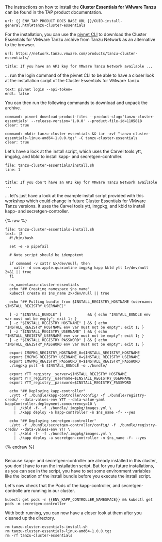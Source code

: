 The instructions on how to install the **Cluster Essentials for VMware Tanzu** can be found in the TAP product documentation.
```dashboard:open-url
url: {{ ENV_TAP_PRODUCT_DOCS_BASE_URL }}/GUID-install-general.html#tanzu-cluster-essentials
```

For the installation, you can use the [pivnet CLI](https://github.com/pivotal-cf/pivnet-cli) to download the Cluster Essentials for VMware Tanzu archive from Tanzu Network as an alternative to the browser.
```dashboard:open-url
url: https://network.tanzu.vmware.com/products/tanzu-cluster-essentials/
```

```section:begin
title: If you have an API key for VMware Tanzu Network available ...
```
... run the login command of the pivnet CLI to be able to have a closer look at the installation script of the Cluster Essentials for VMware Tanzu.
```terminal:input
text: pivnet login --api-token=
endl: false
```

You can then run the following commands to download and unpack the archive.
```terminal:execute
command: pivnet download-product-files --product-slug='tanzu-cluster-essentials' --release-version='1.0.0' --product-file-id=1105818
clear: true
```
```terminal:execute
command: mkdir tanzu-cluster-essentials && tar -xvf "tanzu-cluster-essentials-linux-amd64-1.0.0.tgz" -C tanzu-cluster-essentials
clear: true
```
Let's have a look at the install script, which uses the Carvel tools ytt, imgpkg, and kbld to install kapp- and secretgen-controller.
```editor:open-file
file: tanzu-cluster-essentials/install.sh
line: 1
```
```section:end
```

```section:begin
title: If you don't have an API key for VMware Tanzu Network available ...
```
... let's just have a look at the example install script provided with this workshop which could change in future Cluster Essentials for VMware Tanzu versions. It uses the Carvel tools ytt, imgpkg, and kbld to install kapp- and secretgen-controller.

{% raw %}
```editor:append-lines-to-file
file: tanzu-cluster-essentials-install.sh
text: |2
  #!/bin/bash

  set -e -o pipefail

  # Note script should be idempotent

  if command -v xattr &>/dev/null; then
    xattr -d com.apple.quarantine imgpkg kapp kbld ytt 1>/dev/null 2>&1 || true
  fi

  ns_name=tanzu-cluster-essentials
  echo "## Creating namespace $ns_name"
  kubectl create ns $ns_name 2>/dev/null || true

  echo "## Pulling bundle from $INSTALL_REGISTRY_HOSTNAME (username: $INSTALL_REGISTRY_USERNAME)"

  [ -z "$INSTALL_BUNDLE" ]            && { echo "INSTALL_BUNDLE env var must not be empty"; exit 1; }
  [ -z "$INSTALL_REGISTRY_HOSTNAME" ] && { echo "INSTALL_REGISTRY_HOSTNAME env var must not be empty"; exit 1; }
  [ -z "$INSTALL_REGISTRY_USERNAME" ] && { echo "INSTALL_REGISTRY_USERNAME env var must not be empty"; exit 1; }
  [ -z "$INSTALL_REGISTRY_PASSWORD" ] && { echo "INSTALL_REGISTRY_PASSWORD env var must not be empty"; exit 1; }

  export IMGPKG_REGISTRY_HOSTNAME_0=$INSTALL_REGISTRY_HOSTNAME
  export IMGPKG_REGISTRY_USERNAME_0=$INSTALL_REGISTRY_USERNAME
  export IMGPKG_REGISTRY_PASSWORD_0=$INSTALL_REGISTRY_PASSWORD
  ./imgpkg pull -b $INSTALL_BUNDLE -o ./bundle/

  export YTT_registry__server=$INSTALL_REGISTRY_HOSTNAME
  export YTT_registry__username=$INSTALL_REGISTRY_USERNAME
  export YTT_registry__password=$INSTALL_REGISTRY_PASSWORD

  echo "## Deploying kapp-controller"
  ./ytt -f ./bundle/kapp-controller/config/ -f ./bundle/registry-creds/ --data-values-env YTT --data-value-yaml kappController.deployment.concurrency=10 \
    | ./kbld -f- -f ./bundle/.imgpkg/images.yml \
    | ./kapp deploy -a kapp-controller -n $ns_name -f- --yes

  echo "## Deploying secretgen-controller"
  ./ytt -f ./bundle/secretgen-controller/config/ -f ./bundle/registry-creds/ --data-values-env YTT \
    | ./kbld -f- -f ./bundle/.imgpkg/images.yml \
    | ./kapp deploy -a secretgen-controller -n $ns_name -f- --yes 
```
{% endraw %}
```section:end
```

Because kapp- and secretgen-controller are already installed in this cluster, you don't have to run the installation script. But for you future installations, as you can see in the script, you have to set some environment variables like the location of the install bundle before you execute the install script.

Let's now check that the Pods of the kapp-controller, and secretgen-controlle are running in our cluster.
```execute 
kubectl get pods -n {{ENV_KAPP_CONTROLLER_NAMESPACE}} && kubectl get pods -n secretgen-controller
```

With both running, you can now have a closer look at them after you cleaned up the directory.
```execute 
rm tanzu-cluster-essentials-install.sh
rm tanzu-cluster-essentials-linux-amd64-1.0.0.tgz
rm -rf tanzu-cluster-essentials
```